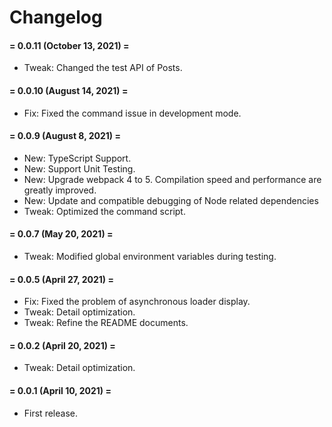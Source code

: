 # Changelog


#### = 0.0.11 (October 13, 2021) =

* Tweak: Changed the test API of Posts.


#### = 0.0.10 (August 14, 2021) =

* Fix: Fixed the command issue in development mode.



#### = 0.0.9 (August 8, 2021) =

* New: TypeScript Support.
* New: Support Unit Testing.
* New: Upgrade webpack 4 to 5. Compilation speed and performance are greatly improved.
* New: Update and compatible debugging of Node related dependencies
* Tweak: Optimized the command script.


#### = 0.0.7 (May 20, 2021) =

* Tweak: Modified global environment variables during testing.


#### = 0.0.5 (April 27, 2021) =

* Fix: Fixed the problem of asynchronous loader display.
* Tweak: Detail optimization.
* Tweak: Refine the README documents.



#### = 0.0.2 (April 20, 2021) =

* Tweak: Detail optimization.


#### = 0.0.1 (April 10, 2021) =

* First release.

